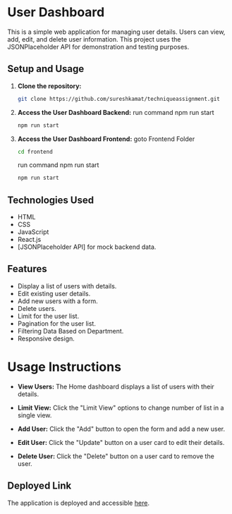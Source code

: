 # User Dashboard

This is a simple web application for managing user details. 
Users can view, add, edit, and delete user information. 
This project uses the JSONPlaceholder API for demonstration and testing purposes.

## Setup and Usage

1. **Clone the repository:**

   ```bash
   git clone https://github.com/sureshkamat/techniqueassignment.git
   ```

1. **Access the User Dashboard Backend:**
   run command npm run start
    ```bash
   npm run start
   ```
2. **Access the User Dashboard Frontend:**
goto Frontend Folder
    ```bash
   cd frontend
   ```

   run command npm run start
    ```bash
   npm run start
   ```

## Technologies Used

- HTML
- CSS
- JavaScript
- React.js
- [JSONPlaceholder API] for mock backend data.


## Features

- Display a list of users with details.
- Edit existing user details.
- Add new users with a form.
- Delete users.
- Limit for the user list.
- Pagination for the user list.
- Filtering Data Based on Department.
- Responsive design.


# Usage Instructions

- **View Users:**
  The Home dashboard displays a list of users with their details.

- **Limit View:**
  Click the "Limit View" options to change number of list in a single view.
  
- **Add User:**
  Click the "Add" button to open the form and add a new user.

- **Edit User:**
  Click the "Update" button on a user card to edit their details.

- **Delete User:**
  Click the "Delete" button on a user card to remove the user.



## Deployed Link

The application is deployed and accessible [here](https://techniqueuserdashboard.netlify.app/).